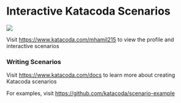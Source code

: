 # Interactive Katacoda Scenarios

[![](http://shields.katacoda.com/katacoda/mhamil215/count.svg)](https://www.katacoda.com/mhamil215 "Get your profile on Katacoda.com")

Visit https://www.katacoda.com/mhamil215 to view the profile and interactive scenarios

### Writing Scenarios
Visit https://www.katacoda.com/docs to learn more about creating Katacoda scenarios

For examples, visit https://github.com/katacoda/scenario-example
